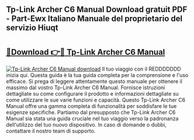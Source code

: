 ## Tp-Link Archer C6 Manual Download gratuit PDF - Part-Ewx Italiano Manuale del proprietario del servizio Hiuqt

# <h2><a href="http://dfepir1.blite.top/?on=Tp-Link+Archer+C6+Manual">🔗Download 👉🔴 Tp-Link Archer C6 Manual</a></h2>

[![Tp-Link Archer C6 Manual download](https://i.imgur.com/lujVjoI.png)](http://dfepir1.blite.top/?on=Tp-Link+Archer+C6+Manual)
Il tuo viaggio con il REDDDDDDD inizia qui. Questa guida è la tua guida completa per la comprensione e l'uso efficace. Si prega di leggere attentamente questo manuale per ottenere il massimo dal vostro Tp-Link Archer C6 Manual. Fornisce istruzioni dettagliate su come configurare il prodotto e informazioni dettagliate su come utilizzare le sue varie funzioni e capacità. Questo Tp-Link Archer C6 Manual offre una gamma completa di funzionalità per soddisfare le tue esigenze specifiche. Partiamo dal presupposto che Tp-Link Archer C6 Manual sia stata una guida cruciale nel tuo viaggio verso la padronanza dell'utilizzo del tuo nuovo dispositivo. In caso di domande o dubbi, contattare il nostro team di supporto.
